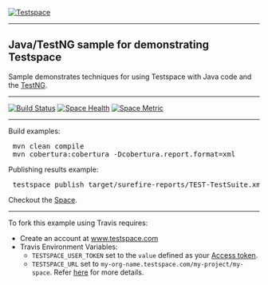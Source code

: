 [![Testspace](http://www.testspace.com/public/img/testspace_logo.png)](http://www.testspace.com)
***

## Java/TestNG sample for demonstrating Testspace

Sample demonstrates techniques for using Testspace with Java code and the [TestNG](http://testng.org/).

***

[![Build Status](https://travis-ci.org/testspace-samples/java.testng.svg?branch=master)](https://travis-ci.org/testspace-samples/java.testng)
[![Space Health](https://samples.testspace.com/projects/88/spaces/325/badge)](https://samples.testspace.com/projects/88/spaces/325 "Test Cases")
[![Space Metric](https://samples.testspace.com/projects/88/spaces/325/metrics/228/badge)](https://samples.testspace.com/projects/88/spaces/325/metrics#metric-228 "Line/Statement Coverage")

***

Build examples:

<pre>
 mvn clean compile
 mvn cobertura:cobertura -Dcobertura.report.format=xml
</pre>

Publishing results example:

<pre>
 testspace publish target/surefire-reports/TEST-TestSuite.xml target/site/cobertura/coverage.xml
</pre>

Checkout the [Space](https://samples.testspace.com/projects/java/spaces/testng).

***

To fork this example using Travis requires:
  - Create an account at www.testspace.com
  - Travis Environment Variables:
    - `TESTSPACE_USER_TOKEN` set to the `value` defined as your [Access token](http://help.testspace.com/using-your-organization:user-settings).
    - `TESTSPACE_URL` set to `my-org-name.testspace.com/my-project/my-space`. Refer [here](http://help.testspace.com/reference:runner-reference#config) for more details.
